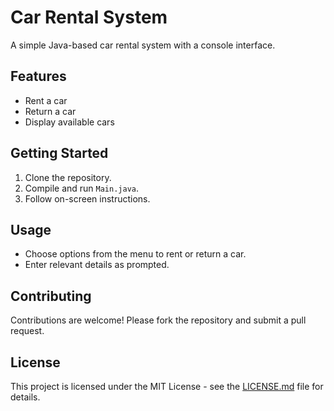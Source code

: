 # Car Rental System

A simple Java-based car rental system with a console interface.

## Features

- Rent a car
- Return a car
- Display available cars

## Getting Started

1. Clone the repository.
2. Compile and run `Main.java`.
3. Follow on-screen instructions.

## Usage

- Choose options from the menu to rent or return a car.
- Enter relevant details as prompted.

## Contributing

Contributions are welcome! Please fork the repository and submit a pull request.

## License

This project is licensed under the MIT License - see the [LICENSE.md](LICENSE.md) file for details.
